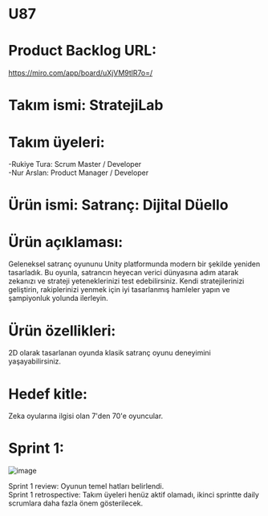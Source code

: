 # U87
# Product Backlog URL: 
https://miro.com/app/board/uXjVM9tlR7o=/
# Takım ismi: StratejiLab
# Takım üyeleri:
-Rukiye Tura: Scrum Master / Developer  
-Nur Arslan: Product Manager / Developer
# Ürün ismi: Satranç: Dijital Düello
# Ürün açıklaması:
Geleneksel satranç oyununu Unity platformunda modern bir şekilde yeniden tasarladık. Bu oyunla, satrancın heyecan verici dünyasına adım atarak zekanızı ve strateji yeteneklerinizi test edebilirsiniz. Kendi stratejilerinizi geliştirin, rakiplerinizi yenmek için iyi tasarlanmış hamleler yapın ve şampiyonluk yolunda ilerleyin.
# Ürün özellikleri: 
2D olarak tasarlanan oyunda klasik satranç oyunu deneyimini yaşayabilirsiniz.
# Hedef kitle:
Zeka oyularına ilgisi olan 7'den 70'e oyuncular.

# Sprint 1:
![image](https://github.com/U87GoogleAcd/U87/assets/136267242/06e6650c-4bb3-4a78-a7c0-bd141df82e70)

Sprint 1 review: Oyunun temel hatları belirlendi.  
Sprint 1 retrospective: Takım üyeleri henüz aktif olamadı, ikinci sprintte daily scrumlara daha fazla önem gösterilecek.

